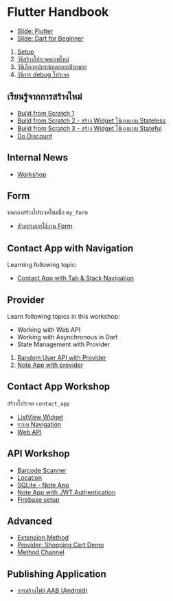 
# Flutter Handbook

- [Slide: Flutter](https://www.dropbox.com/s/gcnu2vxw9h2fzzg/Flutter%20-%20Training.pdf?dl=0)
- [Slide: Dart for Beginner](https://www.dropbox.com/s/591x64sxpn42zcd/Flutter%20-%20Training%20-%20Dart%20Beginner.pdf?dl=0)

1. [Setup](setup.md)
2. [วิธีสร้างโปรเจคแอพใหม่](run-and-debug-app.md)
3. [วิธีเลือกอุปกรณ์ทดสอบเป้าหมาย](select-target-device.md)
4. [วิธีการ debug โปรเจค](debug-app.md)


## เรียนรู้จากการสร้างไหม่

- [Build from Scratch 1](scratch-1.md)
- [Build from Scratch 2 - สร้าง Widget ใช้เองแบบ Stateless](scratch-2.md)
- [Build from Scratch 3 - สร้าง Widget ใช้เองแบบ Stateful](scratch-3.md)
- [Do Discount](do-discount.md)


## Internal News

- [Workshop](internal-news/README.md)

## Form

ทดลองสร้างโปรเจคใหม่ชื่อ `my_form`

- [ตัวอย่างการใช้งาน Form](https://gist.github.com/teerasej/0fd547cb486871b4a4e5e16f0544ef49)

## Contact App with Navigation

Learning following topic:


- [Contact App with Tab & Stack Navigation](navigation-1/readme.md)

## Provider

Learn following topics in this workshop: 
- Working with Web API
- Working with Asynchronous in Dart
- State Management with Provider

1. [Random User API with Provider](random_user_with_provider/README.md)
2. [Note App with provider](https://github.com/teerasej/oppo_my_note/tree/complete-provider)


## Contact App Workshop

สร้างโปรเจค `contact_app`

- [ListView Widget](listview.md)
- [ระบบ Navigation](navigation.md)
- [Web API](web-api.md)


## API Workshop

- [Barcode Scanner ](barcode-scanner/readme.md)
- [Location](geolocation/readme.md)
- [SQLite - Note App](sqlite-note-app/readme.md)
- [Note App with JWT Authentication](web-api-auth/readme.md)
- [Firebase setup](firebase-firestore/README.md)

## Advanced 

- [Extension Method](extension-method/README.md)
- [Provider: Shopping Cart Demo](shopping-cart/README.md)
- [Method Channel](method-channel/README.md)

## Publishing Application 

- [การสร้างไฟล์ AAB (Android)](https://nextflow.in.th/2019/flutter-publish-aab-and-apk-file-for-android-thai/)
